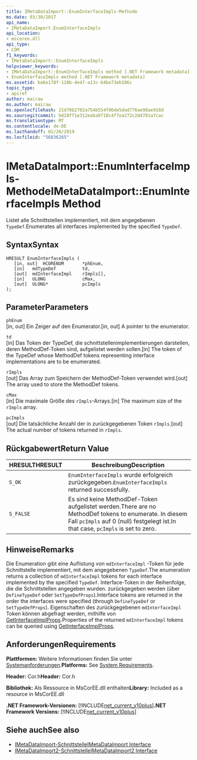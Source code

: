 ```yaml
---
title: IMetaDataImport::EnumInterfaceImpls-Methode
ms.date: 03/30/2017
api_name:
- IMetaDataImport.EnumInterfaceImpls
api_location:
- mscoree.dll
api_type:
- COM
f1_keywords:
- IMetaDataImport::EnumInterfaceImpls
helpviewer_keywords:
- IMetaDataImport::EnumInterfaceImpls method [.NET Framework metadata]
- EnumInterfaceImpls method [.NET Framework metadata]
ms.assetid: ba6e178f-128b-4e47-a13c-b4be73eb106c
topic_type:
- apiref
author: mairaw
ms.author: mairaw
ms.openlocfilehash: 21d70b2702a754b554f06de5dad776ae98ae918d
ms.sourcegitcommit: bd28ff1e312eaba9718c4f7ea272c2d4781a7cac
ms.translationtype: MT
ms.contentlocale: de-DE
ms.lasthandoff: 02/26/2019
ms.locfileid: "56836265"
---
```

# <a name="imetadataimportenuminterfaceimpls-method"></a><span data-ttu-id="ebc66-102">IMetaDataImport::EnumInterfaceImpls-Methode</span><span class="sxs-lookup"><span data-stu-id="ebc66-102">IMetaDataImport::EnumInterfaceImpls Method</span></span>
<span data-ttu-id="ebc66-103">Listet alle Schnittstellen implementiert, mit dem angegebenen `TypeDef`.</span><span class="sxs-lookup"><span data-stu-id="ebc66-103">Enumerates all interfaces implemented by the specified `TypeDef`.</span></span> 
  
## <a name="syntax"></a><span data-ttu-id="ebc66-104">Syntax</span><span class="sxs-lookup"><span data-stu-id="ebc66-104">Syntax</span></span>  
  
```  
HRESULT EnumInterfaceImpls (  
   [in, out]  HCORENUM       *phEnum,   
   [in]   mdTypeDef          td,  
   [out]  mdInterfaceImpl    rImpls[],   
   [in]   ULONG              cMax,  
   [out]  ULONG*             pcImpls  
);  
```  
  
## <a name="parameters"></a><span data-ttu-id="ebc66-105">Parameter</span><span class="sxs-lookup"><span data-stu-id="ebc66-105">Parameters</span></span>  
 `phEnum`  
 <span data-ttu-id="ebc66-106">[in, out] Ein Zeiger auf den Enumerator.</span><span class="sxs-lookup"><span data-stu-id="ebc66-106">[in, out] A pointer to the enumerator.</span></span>  
  
 `td`  
 <span data-ttu-id="ebc66-107">[in] Das Token der TypeDef, die schnittstellenimplementierungen darstellen, deren MethodDef-Token sind, aufgelistet werden sollen.</span><span class="sxs-lookup"><span data-stu-id="ebc66-107">[in] The token of the TypeDef whose MethodDef tokens representing interface implementations are to be enumerated.</span></span>  
  
 `rImpls`  
 <span data-ttu-id="ebc66-108">[out] Das Array zum Speichern der MethodDef-Token verwendet wird.</span><span class="sxs-lookup"><span data-stu-id="ebc66-108">[out] The array used to store the MethodDef tokens.</span></span>  
  
 `cMax`  
 <span data-ttu-id="ebc66-109">[in] Die maximale Größe des `rImpls`-Arrays.</span><span class="sxs-lookup"><span data-stu-id="ebc66-109">[in] The maximum size of the `rImpls` array.</span></span>  
  
 `pcImpls`  
 <span data-ttu-id="ebc66-110">[out] Die tatsächliche Anzahl der in zurückgegebenen Token `rImpls`.</span><span class="sxs-lookup"><span data-stu-id="ebc66-110">[out] The actual number of tokens returned in `rImpls`.</span></span>  
  
## <a name="return-value"></a><span data-ttu-id="ebc66-111">Rückgabewert</span><span class="sxs-lookup"><span data-stu-id="ebc66-111">Return Value</span></span>  
  
|<span data-ttu-id="ebc66-112">HRESULT</span><span class="sxs-lookup"><span data-stu-id="ebc66-112">HRESULT</span></span>|<span data-ttu-id="ebc66-113">Beschreibung</span><span class="sxs-lookup"><span data-stu-id="ebc66-113">Description</span></span>|  
|-------------|-----------------|  
|`S_OK`|<span data-ttu-id="ebc66-114">`EnumInterfaceImpls` wurde erfolgreich zurückgegeben.</span><span class="sxs-lookup"><span data-stu-id="ebc66-114">`EnumInterfaceImpls` returned successfully.</span></span>|  
|`S_FALSE`|<span data-ttu-id="ebc66-115">Es sind keine MethodDef-Token aufgelistet werden.</span><span class="sxs-lookup"><span data-stu-id="ebc66-115">There are no MethodDef tokens to enumerate.</span></span> <span data-ttu-id="ebc66-116">In diesem Fall `pcImpls` auf 0 (null) festgelegt ist.</span><span class="sxs-lookup"><span data-stu-id="ebc66-116">In that case, `pcImpls` is set to zero.</span></span>|  

## <a name="remarks"></a><span data-ttu-id="ebc66-117">Hinweise</span><span class="sxs-lookup"><span data-stu-id="ebc66-117">Remarks</span></span>

<span data-ttu-id="ebc66-118">Die Enumeration gibt eine Auflistung von `mdInterfaceImpl` -Token für jede Schnittstelle implementiert, mit dem angegebenen `TypeDef`.</span><span class="sxs-lookup"><span data-stu-id="ebc66-118">The enumeration returns a collection of `mdInterfaceImpl` tokens for each interface implemented by the specified `TypeDef`.</span></span> <span data-ttu-id="ebc66-119">Interface-Token in der Reihenfolge, die die Schnittstellen angegeben wurden. zurückgegeben werden (über `DefineTypeDef` oder `SetTypeDefProps`).</span><span class="sxs-lookup"><span data-stu-id="ebc66-119">Interface tokens are returned in the order the interfaces were specified (through `DefineTypeDef` or `SetTypeDefProps`).</span></span> <span data-ttu-id="ebc66-120">Eigenschaften des zurückgegebenen `mdInterfaceImpl` Token können abgefragt werden, mithilfe von [GetInterfaceImplProps](imetadataimport-getinterfaceimplprops-method.md).</span><span class="sxs-lookup"><span data-stu-id="ebc66-120">Properties of the returned `mdInterfaceImpl` tokens can be queried using [GetInterfaceImplProps](imetadataimport-getinterfaceimplprops-method.md).</span></span>
  
## <a name="requirements"></a><span data-ttu-id="ebc66-121">Anforderungen</span><span class="sxs-lookup"><span data-stu-id="ebc66-121">Requirements</span></span>  
 <span data-ttu-id="ebc66-122">**Plattformen:** Weitere Informationen finden Sie unter [Systemanforderungen](../../../../docs/framework/get-started/system-requirements.md).</span><span class="sxs-lookup"><span data-stu-id="ebc66-122">**Platforms:** See [System Requirements](../../../../docs/framework/get-started/system-requirements.md).</span></span>  
  
 <span data-ttu-id="ebc66-123">**Header:** Cor.h</span><span class="sxs-lookup"><span data-stu-id="ebc66-123">**Header:** Cor.h</span></span>  
  
 <span data-ttu-id="ebc66-124">**Bibliothek:** Als Ressource in MsCorEE.dll enthalten</span><span class="sxs-lookup"><span data-stu-id="ebc66-124">**Library:** Included as a resource in MsCorEE.dll</span></span>  
  
 <span data-ttu-id="ebc66-125">**.NET Framework-Versionen:** [!INCLUDE[net_current_v10plus](../../../../includes/net-current-v10plus-md.md)]</span><span class="sxs-lookup"><span data-stu-id="ebc66-125">**.NET Framework Versions:** [!INCLUDE[net_current_v10plus](../../../../includes/net-current-v10plus-md.md)]</span></span>  
  
## <a name="see-also"></a><span data-ttu-id="ebc66-126">Siehe auch</span><span class="sxs-lookup"><span data-stu-id="ebc66-126">See also</span></span>
- [<span data-ttu-id="ebc66-127">IMetaDataImport-Schnittstelle</span><span class="sxs-lookup"><span data-stu-id="ebc66-127">IMetaDataImport Interface</span></span>](../../../../docs/framework/unmanaged-api/metadata/imetadataimport-interface.md)
- [<span data-ttu-id="ebc66-128">IMetaDataImport2-Schnittstelle</span><span class="sxs-lookup"><span data-stu-id="ebc66-128">IMetaDataImport2 Interface</span></span>](../../../../docs/framework/unmanaged-api/metadata/imetadataimport2-interface.md)

